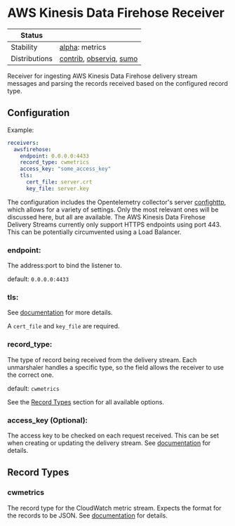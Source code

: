 # AWS Kinesis Data Firehose Receiver

<!-- status autogenerated section -->
| Status        |           |
| ------------- |-----------|
| Stability     | [alpha]: metrics   |
| Distributions | [contrib], [observiq], [sumo] |

[alpha]: https://github.com/open-telemetry/opentelemetry-collector#alpha
[contrib]: https://github.com/open-telemetry/opentelemetry-collector-releases/tree/main/distributions/otelcol-contrib
[observiq]: https://github.com/observIQ/observiq-otel-collector
[sumo]: https://github.com/SumoLogic/sumologic-otel-collector
<!-- end autogenerated section -->

Receiver for ingesting AWS Kinesis Data Firehose delivery stream messages and parsing the records received based on the configured record type.

## Configuration

Example:

```yaml
receivers:
  awsfirehose:
    endpoint: 0.0.0.0:4433
    record_type: cwmetrics
    access_key: "some_access_key"
    tls:
      cert_file: server.crt
      key_file: server.key
```
The configuration includes the Opentelemetry collector's server [confighttp](https://github.com/open-telemetry/opentelemetry-collector/tree/main/config/confighttp#server-configuration),
which allows for a variety of settings. Only the most relevant ones will be discussed here, but all are available.
The AWS Kinesis Data Firehose Delivery Streams currently only support HTTPS endpoints using port 443. This can be potentially circumvented
using a Load Balancer.

### endpoint:
The address:port to bind the listener to.

default: `0.0.0.0:4433`

### tls:
See [documentation](https://github.com/open-telemetry/opentelemetry-collector/blob/main/config/configtls/README.md#server-configuration) for more details.

A `cert_file` and `key_file` are required.

### record_type:
The type of record being received from the delivery stream. Each unmarshaler handles a specific type, so the field allows the receiver to use the correct one.

default: `cwmetrics`

See the [Record Types](#record-types) section for all available options.

### access_key (Optional):
The access key to be checked on each request received. This can be set when creating or updating the delivery stream.
See [documentation](https://docs.aws.amazon.com/firehose/latest/dev/create-destination.html#create-destination-http) for details.

## Record Types

### cwmetrics
The record type for the CloudWatch metric stream. Expects the format for the records to be JSON.
See [documentation](https://docs.aws.amazon.com/AmazonCloudWatch/latest/monitoring/CloudWatch-Metric-Streams.html) for details.

